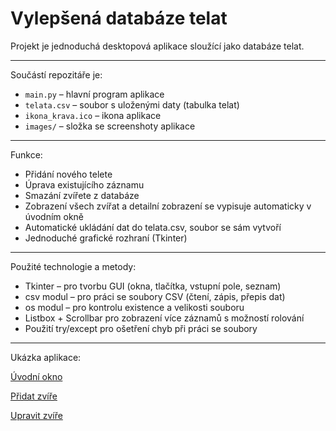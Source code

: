 # Vylepšená databáze telat

Projekt je jednoduchá desktopová aplikace sloužící jako databáze telat.

---

Součástí repozitáře je:
- `main.py` – hlavní program aplikace  
- `telata.csv` – soubor s uloženými daty (tabulka telat)  
- `ikona_krava.ico` – ikona aplikace  
- `images/` – složka se screenshoty aplikace  

---

Funkce:
- Přidání nového telete
- Úprava existujícího záznamu
- Smazání zvířete z databáze
- Zobrazení všech zvířat a detailní zobrazení se vypisuje automaticky v úvodním okně
- Automatické ukládání dat do telata.csv, soubor se sám vytvoří
- Jednoduché grafické rozhraní (Tkinter)

---

Použité technologie a metody:
- Tkinter – pro tvorbu GUI (okna, tlačítka, vstupní pole, seznam)
- csv modul – pro práci se soubory CSV (čtení, zápis, přepis dat)
- os modul – pro kontrolu existence a velikosti souboru
- Listbox + Scrollbar pro zobrazení více záznamů s možností rolování
- Použití try/except pro ošetření chyb při práci se soubory

---

Ukázka aplikace:

[Úvodní okno](images/foto1.png) 

[Přidat zvíře](images/foto2.png)

[Upravit zvíře](images/foto3.png)
